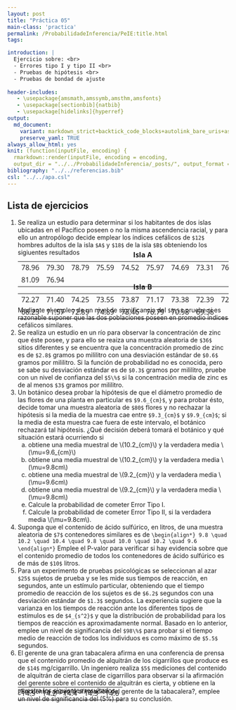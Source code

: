 ```yaml
---
layout: post
title: "Práctica 05"
main-class: 'practica'
permalink: /ProbabilidadeInferencia/PeIE:title.html
tags:

introduction: |
  Ejercicio sobre: <br>
  - Errores tipo I y tipo II <br>
  - Pruebas de hipótesis <br>
  - Pruebas de bondad de ajuste
              
header-includes:
   - \usepackage{amsmath,amssymb,amsthm,amsfonts}
   - \usepackage[sectionbib]{natbib}
   - \usepackage[hidelinks]{hyperref}
output:
  md_document:
    variant: markdown_strict+backtick_code_blocks+autolink_bare_uris+ascii_identifiers+tex_math_single_backslash
    preserve_yaml: TRUE
always_allow_html: yes   
knit: (function(inputFile, encoding) {
  rmarkdown::render(inputFile, encoding = encoding,
  output_dir = "../../ProbabilidadeInferencia/_posts/", output_format = "all"  ) })
bibliography: "../../referencias.bib"
csl: "../../apa.csl"
---
```








Lista de ejercicios
-------------------

1.  Se realiza un estudio para determinar si los habitantes de dos islas
    ubicadas en el Pacífico poseen o no la misma ascendencia racial, y
    para ello un antropólogo decide emplear los índices cefálicos de
    `$12$` hombres adultos de la isla `$A$` y `$18$` de la isla `$B$`
    obteniendo los sigiuentes resultados
    <pre style="font-family: 'Open Sans',sans-serif; margin-bottom: -4rem; margin-top: -2rem; font-size: 98%;">
    <table class="table table-striped" style="width: auto !important; margin-left: auto; margin-right: auto;">
    <thead>
      <tr>
     <td colspan="10" style="text-align:center;font-weight: bold">Isla A</td>
      </tr>
    </thead>
    <tbody>
      <tr>
     <td>78.96</td>
     <td>79.30</td>
     <td>78.79</td>
     <td>75.59</td>
     <td>74.52</td>
     <td>75.97</td>
     <td>74.69</td>
     <td>73.31</td>
     <td>76.78</td>
     <td>80.86</td>
      </tr>
      <tr>
     <td>81.09</td>
     <td>76.94</td>
     <td></td>
     <td></td>
     <td></td>
     <td></td>
     <td></td>
     <td></td>
     <td></td>
     <td></td>
      </tr>
    </tbody>
    </table>
    </pre>
    <pre style="font-family: 'Open Sans',sans-serif; margin-bottom: -4rem; margin-top: -2rem; font-size: 98%;">
    <table class="table table-striped" style="width: auto !important; margin-left: auto; margin-right: auto;">
    <thead>
      <tr>
     <td colspan="10" style="text-align:center;font-weight: bold">Isla B</td>
      </tr>
    </thead>
    <tbody>
      <tr>
     <td>72.27</td>
     <td>71.40</td>
     <td>74.25</td>
     <td>73.55</td>
     <td>73.87</td>
     <td>71.17</td>
     <td>73.38</td>
     <td>72.39</td>
     <td>72.09</td>
     <td>73.81</td>
      </tr>
      <tr>
     <td>68.23</td>
     <td>71.57</td>
     <td>72.89</td>
     <td>74.89</td>
     <td>73.46</td>
     <td>76.79</td>
     <td>70.98</td>
     <td>69.58</td>
     <td></td>
     <td></td>
      </tr>
    </tbody>
    </table>
    </pre>
    Mediante el empleo de un nivel de significancia del `$8\%$` pruebe
    si es razonable suponer que las dos poblaciones poseen en promedio
    índices cefálicos similares.
2.  Se realiza un estudio en un río para observar la concentración de
    zinc que éste posee, y para ello se reaiza una muestra aleatoria de
    `$36$` sitios diferentes y se encuentra que la concentración
    promedio de zinc es de `$2.8$` gramos po mililitro con una
    desviación estándar de `$0.6$` gramos por mililitro. Si la función
    de probabilidad no es conocida, pero se sabe su desviación estándar
    es de `$0.3$` gramos por mililitro, pruebe con un nivel de confianza
    del `$5\%$` si la concentración media de zinc es de al menos `$3$`
    gramos por mililitro.
3.  Un botánico desea probar la hipótesis de que el diámetro promedio de
    las flores de una planta en particular es `$9.6_{cm}$`, y para
    probar ésto, decide tomar una muestra aleatoria de `$80$` flores y
    no rechazar la hipótesis si la media de la muestra cae entre
    `$9.3_{cm}$` y `$9.9_{cm}$`; si la media de esta muestra cae fuera
    de este intervalo, el botánico rechazará tal hipótesis. ¿Qué
    decisión deberá tomará el botánico y qué situación estará ocurriendo
    si
    <ol type="a">
    <li>
    obtiene una media muestral de \(10.2_{cm}\) y la verdadera media
    \(\mu=9.6_{cm}\)
    </li>
    <li>
    obtiene una media muestral de \(10.2_{cm}\) y la verdadera media
    \(\mu=9.8cm\)
    </li>
    <li>
    obtiene una media muestral de \(9.2_{cm}\) y la verdadera media
    \(\mu=9.6cm\)
    </li>
    <li>
    obtiene una media muestral de \(9.2_{cm}\) y la verdadera media
    \(\mu=9.8cm\)
    </li>
    <li>
    Calcule la probabilidad de cometer Error Tipo I.
    </li>
    <li>
    Calcule la probabilidad de cometer Error Tipo II, si la verdadera
    media \(\mu=9.8cm\).
    </li>
    </ol>
4.  Suponga que el contenido de ácido sulfúrico, en litros, de una
    muestra aleatoria de `$7$` contenedores similares es de
    `\begin{align*} 9.8 \quad 10.2 \quad 10.4 \quad 9.8 \quad 10.0 \quad 10.2 \quad 9.6 \end{align*}`
    Emplee el P-valor para verificar si hay evidencia sobre que el
    contenido promedio de todos los contenedores de ácido sulfúrico es
    de más de `$10$` litros.
5.  Para un experimento de pruebas psicológicas se seleccionan al azar
    `$25$` sujetos de prueba y se les mide sus tiempos de reacción, en
    segundos, ante un estímulo particular, obteniendo que el tiempo
    promedio de reacción de los sujetos es de `$6.2$` segundos con una
    desviación estándar de `$1.3$` segundos. La experiencia sugiere que
    la varianza en los tiempos de reacción ante los diferentes tipos de
    estímulos es de `$4_{s^2}$` y que la distribución de probabilidad
    para los tiempos de reacción es aproximadamente normal. Basado en lo
    anterior, emplee un nivel de significancia del `$98\%$` para probar
    si el tiempo medio de reacción de todos los individuos es como
    máximo de `$5.5$` segundos.
6.  El gerente de una gran tabacalera afirma en una conferencia de
    prensa que el contenido promedio de alquitrán de los cigarrillos que
    produce es de `$14$` mg/cigarrillo. Un ingeniero realiza `$5$`
    mediciones del contenido de alquitrán de cierta clase de cigarrillos
    para observar si la afirmación del gerente sobre el contenido de
    alquitrán es cierta, y obtiene en la muestra los siguientes
    resultados
    <pre style="font-family: 'Open Sans',sans-serif; margin-bottom: -4rem; margin-top: -2rem; font-size: 98%;">
    <table class="table table-striped" style="width: auto !important; margin-left: auto; margin-right: auto;">
    <tbody>
      <tr>
     <td>14.5</td>
     <td>14.2</td>
     <td>14.4</td>
     <td>14.3</td>
     <td>14.6</td>
      </tr>
    </tbody>
    </table>
    </pre>
    ¿Encuentra apoyo la afirmación del gerente de la tabacalera?, emplee
    un nivel de significancia del \(5\%\) para su conclusión.
